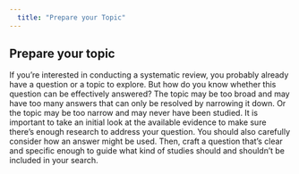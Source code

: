 ```yaml
---
  title: "Prepare your Topic"
---
```


## Prepare your topic

If you’re interested in conducting a systematic review, you probably already have a question or a topic to explore. But how do you know whether this question can be effectively answered? The topic may be too broad and may have too many answers that can only be resolved by narrowing it down. Or the topic may be too narrow and may never have been studied. It is important to take an initial look at the available evidence to make sure there’s enough research to address your question. You should also carefully consider how an answer might be used. Then, craft a question that’s clear and specific enough to guide what kind of studies should and shouldn’t be included in your search.  

